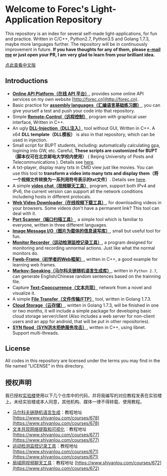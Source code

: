 # Welcome to Forec's Light-Application Repository
This repository is an index for several self-made light-applications, for fun and practice. Written in C/C++, Python2.7, Python3.5 and Golang 1.7.3, maybe more languages further. The repository will be in continuously improvement in future. **If you have thoughts for any of them, please [e-mail me](mailto:forec@bupt.edu.cn) or just open your PR, I am very glad to learn from your brilliant idea.**

[点此查看中文版](http://blog.forec.cn/projects/index.html)

## Introductions
* [**Online API Platform（在线 API 平台）**](https://github.com/Forec/web-api), provides some online API services on my own website [http://forec.cn](http://forec.cn).
* Basic practice for [**assembly languages（汇编语言基础练习题）**](https://github.com/Forec/assembly-exercise), you can give yourself a test and push your code into that repository. 
* Simple [**Remote-Control（远程控制）**](https://github.com/Forec/remote-control) program with graphical user interface, Written in C++. 
* An ugly [**DLL-Injection（DLL注入）**](https://github.com/Forec/inject-windows-dll) tool without GUI, Written in C++. A x64 **DLL template（DLL模板）** is also in that repository, which can be used in injection.
* Small script for BUPT students, including: automatically calculating gpa, logining into GW, etc. Careful, **These scripts are customized for BUPT（脚本仅可在北京邮电大学校内使用）** ( Beijing University of Posts and Telecommunications ). Details see [here](https://github.com/Forec/scripts-for-bupt).
* A txt-player, display many txts in CMD view just like movies. You can use this tool to **transform a video into many txts and display them（将一个视频文件转换为一系列用符号表示的txt文件）**. Details see [here](https://github.com/Forec/txt-player).
* A simple [**video chat（视频聊天工具）**](https://github.com/Forec/lan-ichat) program, support both IPv4 and IPv6, the current version can support all the network conditions includeing hosts in different protocals.
* [**Web Video Downloader（在线视频下载工具）**](https://github.com/Forec/web-video-downloader), for downloading videos in your browsers. Some videos don't have a permanent link? This tool can deal with it.
* [**Port Scanner（端口扫描工具）**](https://github.com/Forec/port-scanner), a simple tool which is familiar to everyone, written in three different languages.
* [**Image Message I/O（图片为载体的信息读写库）**](https://github.com/Forec/image-message-io), small but useful tool for fun.
* [**Monitor Recorder（运动检测监控记录工具）**](https://github.com/Forec/monitor-recorder), a program designed for monitoring and recording unnormal actions. Just like what the normal monitors do.
* [**Fweb-Frame（初学者的Web框架）**](https://github.com/Forec/fweb-frame), written in C++, a good example for learning web frames. 
* [**Markov-Speaking（马尔科夫链随机语言生成库）**](https://github.com/Forec/Markov-Speaking), written in `Python 2.7`, can generate English/Chinese random sentences based on the trainning file. 
* Capture [**Text-Cooccurrence（文本共现）**](https://github.com/Forec/text-cooccurrence) network from a novel and visualize it.
* A simple [**File Transfer（文件传输/FTP）**](https://github.com/Forec/simple-go-ftp) tool, written in Golang 1.7.3.
* [**Cloud Storage（云存储）**](https://github.com/Forec/cloud-storage), written in Golang 1.7.3, will be finished in one or two months, it will include a simple package for developing basic cloud storage server/client (Also includes a web server for non-client users and an app for android, that will be put in other repositories).
* [**SYN flood（SYN洪水拒绝服务攻击）**](https://github.com/Forec/ddos-synflood), written in C++, using libnet. Support multi-threads.

## License
All codes in this repository are licensed under the terms you may find in the file named "LICENSE" in this directory.

## 授权声明
我已授权[实验楼](https://www.shiyanlou.com)使用以下几个仓库中的代码，并将我编写的对应教程发表在实验楼上。未经实验楼或本人同意，其他机构、媒体一律不得转载、使用教程。
* [马尔科夫链随机语言生成](https://github.com/Forec/Markov-Speaking)：教程地址 [https://www.shiyanlou.com/courses/678](https://www.shiyanlou.com/courses/678)
* [文本共现网络提取和可视化](https://github.com/Forec/text-cooccurrence)：教程地址 [https://www.shiyanlou.com/courses/677](https://www.shiyanlou.com/courses/677)
* [运动检测监控记录工具](https://github.com/Forec/monitor-recorder)：教程地址 [https://www.shiyanlou.com/courses/671](https://www.shiyanlou.com/courses/671)
* [局域网视频聊天工具](https://github.com/Forec/lan-ichat)：教程地址 [https://www.shiyanlou.com/courses/672](https://www.shiyanlou.com/courses/672)